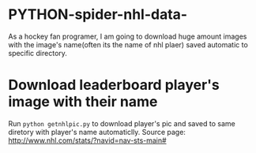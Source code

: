 # PYTHON-spider-nhl-data-
As a hockey fan programer, I am going to download huge amount images with the image's name(often its the name of nhl plaer) saved automatic to specific directory.

# Download leaderboard player's image with their name
Run ```python getnhlpic.py``` to download player's pic and saved to same diretory with player's name automaticlly. Source page: http://www.nhl.com/stats/?navid=nav-sts-main#
